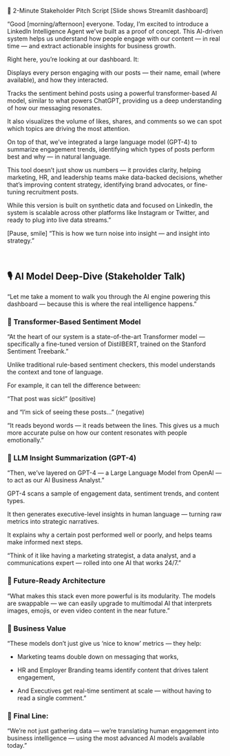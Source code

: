🎤 2-Minute Stakeholder Pitch Script
[Slide shows Streamlit dashboard]

“Good [morning/afternoon] everyone. Today, I’m excited to introduce a LinkedIn Intelligence Agent we’ve built as a proof of concept. This AI-driven system helps us understand how people engage with our content — in real time — and extract actionable insights for business growth.

Right here, you’re looking at our dashboard. It:

Displays every person engaging with our posts — their name, email (where available), and how they interacted.

Tracks the sentiment behind posts using a powerful transformer-based AI model, similar to what powers ChatGPT, providing us a deep understanding of how our messaging resonates.

It also visualizes the volume of likes, shares, and comments so we can spot which topics are driving the most attention.

On top of that, we’ve integrated a large language model (GPT-4) to summarize engagement trends, identifying which types of posts perform best and why — in natural language.

This tool doesn’t just show us numbers — it provides clarity, helping marketing, HR, and leadership teams make data-backed decisions, whether that’s improving content strategy, identifying brand advocates, or fine-tuning recruitment posts.

While this version is built on synthetic data and focused on LinkedIn, the system is scalable across other platforms like Instagram or Twitter, and ready to plug into live data streams.”

[Pause, smile]
“This is how we turn noise into insight — and insight into strategy.”

<br>

## 🎙️ AI Model Deep-Dive (Stakeholder Talk)
“Let me take a moment to walk you through the AI engine powering this dashboard — because this is where the real intelligence happens.”

### 🤖 Transformer-Based Sentiment Model
“At the heart of our system is a state-of-the-art Transformer model — specifically a fine-tuned version of DistilBERT, trained on the Stanford Sentiment Treebank.”

Unlike traditional rule-based sentiment checkers, this model understands the context and tone of language.

For example, it can tell the difference between:

“That post was sick!” (positive)

and “I’m sick of seeing these posts…” (negative)

“It reads beyond words — it reads between the lines. This gives us a much more accurate pulse on how our content resonates with people emotionally.”

### 🧠 LLM Insight Summarization (GPT-4)
“Then, we’ve layered on GPT-4 — a Large Language Model from OpenAI — to act as our AI Business Analyst.”

GPT-4 scans a sample of engagement data, sentiment trends, and content types.

It then generates executive-level insights in human language — turning raw metrics into strategic narratives.

It explains why a certain post performed well or poorly, and helps teams make informed next steps.

“Think of it like having a marketing strategist, a data analyst, and a communications expert — rolled into one AI that works 24/7.”

### 🧠 Future-Ready Architecture
“What makes this stack even more powerful is its modularity. The models are swappable — we can easily upgrade to multimodal AI that interprets images, emojis, or even video content in the near future.”

### 💼 Business Value
“These models don’t just give us ‘nice to know’ metrics — they help:

- Marketing teams double down on messaging that works,

- HR and Employer Branding teams identify content that drives talent engagement,

- And Executives get real-time sentiment at scale — without having to read a single comment.”

### 🎯 Final Line:
“We’re not just gathering data — we’re translating human engagement into business intelligence — using the most advanced AI models available today.”